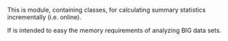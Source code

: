 This is module, containing classes, for calculating summary statistics incrementally (i.e. online).

If is intended to easy the memory requirements of analyzing BIG data sets.